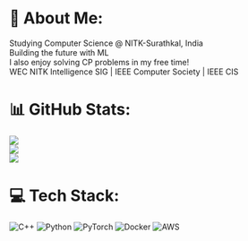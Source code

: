 # 💫 About Me:
Studying Computer Science @ NITK-Surathkal, India<br>Building the future with ML<br>I also enjoy solving CP problems in my free time!<br>WEC NITK Intelligence SIG | IEEE Computer Society | IEEE CIS

# 📊 GitHub Stats:
![](https://github-readme-stats.vercel.app/api?username=swrjsingh&theme=dark&hide_border=true&include_all_commits=true&count_private=true)<br/>
![](https://github-readme-streak-stats.herokuapp.com/?user=swrjsingh&theme=dark&hide_border=true)<br/>
![](https://github-readme-stats.vercel.app/api/top-langs/?username=swrjsingh&theme=dark&hide_border=true&include_all_commits=true&count_private=true&layout=compact)
# 💻 Tech Stack:
![C++](https://img.shields.io/badge/c++-%2300599C.svg?style=for-the-badge&logo=c%2B%2B&logoColor=white) ![Python](https://img.shields.io/badge/python-3670A0?style=for-the-badge&logo=python&logoColor=ffdd54) ![PyTorch](https://img.shields.io/badge/PyTorch-%23EE4C2C.svg?style=for-the-badge&logo=PyTorch&logoColor=white) ![Docker](https://img.shields.io/badge/docker-%230db7ed.svg?style=for-the-badge&logo=docker&logoColor=white) ![AWS](https://img.shields.io/badge/AWS-%23FF9900.svg?style=for-the-badge&logo=amazon-aws&logoColor=white)
